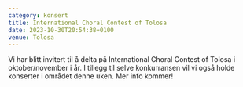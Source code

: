 ```yaml
---
category: konsert
title: International Choral Contest of Tolosa
date: 2023-10-30T20:54:38+0100
venue: Tolosa
---
```

V﻿i har blitt invitert til å delta på International Choral Contest of Tolosa i oktober/november i år. I tillegg til selve konkurransen vil vi også holde konserter i området denne uken. Mer info kommer!